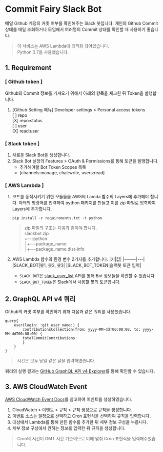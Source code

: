 # Commit Fairy Slack Bot

매일 Github 계정의 커밋 여부를 확인해주는 Slack 봇입니다.
개인의 Github Commit 상태를 매일 조회하거나 모임에서 여러명의 Commit 상태를 확인할 때 사용하기 좋습니다.
> 이 서비스는 AWS Lambda에 최적화 되어있습니다.  
> Python 3.7을 사용했습니다.

## 1. Requirement

### **[ Github token ]**
Github의 Commit 정보를 가져오기 위해서 아래의 항목을 체크한 뒤 Token을 발행합니다.
1. [Github Setting 메뉴] Developer settings > Personal access tokens  
    [ ] repo  
        [X] repo:status  
    [ ] user  
        [X] read:user  

### **[ Slack token ]**
1. 새로운 Slack Bot을 생성합니다.
2. Slack Bot 설정의 Features > OAuth & Permissions를 통해 토큰을 발행합니다.
    - 추가해야할 Bot Token Scopes 목록  
    - [channels:manage, chat:write, users:read]

### **[ AWS Lambda ]**
1. 코드를 동작시키기 위한 모듈들을 AWS의 Lamda 함수의 Layers에 추가해야 합니다. 아래의 명령어를 입력하여 python 패키지를 만들고 이를 zip 파일로 압축하여 Layers에 추가합니다.
    ```
    pip install -r requirements.txt -t python
    ```

    > zip 파일의 구조는 다음과 같아야 합니다.  
    > slackbot.zip  
    >   +---python  
    >   |   +---package_name  
    >   |   +---package_name.dist-info

2. AWS Lambda 함수의 환경 변수 2가지를 추가합니다.
    |키|값|
    |------|---|
    |SLACK_BOT|봇1, 봇2, 봇3|
    |SLACK_BOT_TOKEN|슬랙봇 토큰 입력|

    - `SLACK_BOT`은 [slack_user_list]("https://slack.com/api/users.list") API를 통해 Bot 정보들을 확인할 수 있습니다.
    - `SLACK_BOT_TOKEN`은 Slack에서 사용할 봇의 토큰입니다.

## 2. GraphQL API v4 쿼리
Github의 커밋 여부를 확인하기 위해 다음과 같은 쿼리를 사용했습니다.
```
query{
    user(login: :git_user_name:) {
        contributionsCollection(from: yyyy-MM-ddT00:00:00, to: yyyy-MM-ddT00:00:00) {
        totalCommitContributions
        }
    }
}
```
> 시간은 모두 당일 같은 날을 입력하였습니다.  

쿼리의 실행 결과는 [GitHub GraphQL API v4 Explorer](https://developer.github.com/v4/explorer/)를 통해 확인할 수 있습니다.

## 3. AWS CloudWatch Event
[AWS CloudWatch Event Docs](https://docs.aws.amazon.com/AmazonCloudWatch/latest/events/WhatIsCloudWatchEvents.html)를 참고하여 이벤트를 생성하였습니다.

1. CloudWatch > 이벤트 > 규칙 > 규칙 생성으로 규칙을 생성합니다.
2. 이벤트 소스는 일정으로 선택하고 Cron 표현식을 선택하여 규칙을 입력합니다.
3. 대상에서 Lambda를 통해 만든 함수를 추가한 뒤 세부 정보 구성을 누릅니다.
4. 세부 정보 구성에서 원하는 정보를 입력한 뒤 규칙을 생성합니다.

> Cron의 시간이 GMT 시간 기준이므로 이에 맞춰 Cron 표현식을 입력해주었습니다.
